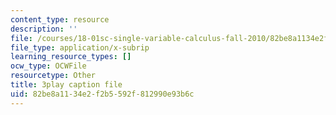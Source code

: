 ```yaml
---
content_type: resource
description: ''
file: /courses/18-01sc-single-variable-calculus-fall-2010/82be8a1134e2f2b5592f812990e93b6c_4sTKcvYMNxk.srt
file_type: application/x-subrip
learning_resource_types: []
ocw_type: OCWFile
resourcetype: Other
title: 3play caption file
uid: 82be8a11-34e2-f2b5-592f-812990e93b6c
---
```

